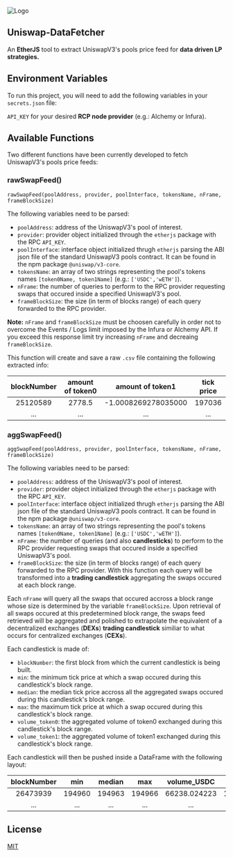 
![Logo](https://thecryptogateway.it/wp-content/uploads/2560px-Uniswap_Logo_and_Wordmark.svg.png)

## Uniswap-DataFetcher

An **EtherJS** tool to extract UniswapV3's pools price feed for **data driven LP strategies.**



## Environment Variables

To run this project, you will need to add the following variables in your `secrets.json` file:

`API_KEY` for your desired **RCP node provider** (e.g.: Alchemy or Infura).




## Available Functions
Two different functions have been currently developed to fetch UniswapV3's pools price feeds:

### rawSwapFeed()

`rawSwapFeed(poolAddress, provider, poolInterface, tokensName, nFrame, frameBlockSize)`

The following variables need to be parsed:
* `poolAddress`: address of the UniswapV3's pool of interest.
* `provider`: provider object initialized through the `etherjs` package with the RPC `API_KEY`.
* `poolInterface`: interface object initialized thrugh `etherjs` parsing the ABI json file of the standard UniswapV3 pools contract. It can be found in the npm package `@uniswap/v3-core`.
* `tokensName`: an array of two strings representing the pool's tokens names `[token0Name, token1Name]` (e.g.: `['USDC','wETH']`).
* `nFrame`: the number of queries to perform to the RPC provider requesting swaps that occured inside a specified UniswapV3's pool.
* `frameBlockSize`: the size (in term of blocks range) of each query forwarded to the RPC provider.

**Note:** `nFrame` and `frameBlockSize` must be choosen carefully in order not to overcome the Events / Logs limit imposed by the Infura or Alchemy API. If you exceed this response limit try increasing `nFrame` and decreaing `frameBlockSize`.

This function will create and save a raw `.csv` file containing the following extracted info:

blockNumber | amount of token0 | amount of token1 | tick price
| :---: | :---: | :---: | :---:
25120589  | 2778.5 | -1.0008269278035000 | 197036
...  | ...| ... | ...


### aggSwapFeed()

`aggSwapFeed(poolAddress, provider, poolInterface, tokensName, nFrame, frameBlockSize)`

The following variables need to be parsed:
* `poolAddress`: address of the UniswapV3's pool of interest.
* `provider`: provider object initialized through the `etherjs` package with the RPC `API_KEY`.
* `poolInterface`: interface object initialized thrugh `etherjs` parsing the ABI json file of the standard UniswapV3 pools contract. It can be found in the npm package `@uniswap/v3-core`.
* `tokensName`: an array of two strings representing the pool's tokens names `[token0Name, token1Name]` (e.g.: `['USDC','wETH']`).
* `nFrame`: the number of queries (and also **candlesticks**) to perform to the RPC provider requesting swaps that occured inside a specified UniswapV3's pool.
* `frameBlockSize`: the size (in term of blocks range) of each query forwarded to the RPC provider. With this function each query will be transformed into a **trading candlestick** aggregating the swaps occured at each block range.

 Each `nFrame` will query all the swaps that occured accross a block range whose size is determined by the variable `frameBlockSize`. 
 Upon retrieval of all swaps occured at this predetermined block range, the swaps feed retrieved will be aggregated and polished to extrapolate the equivalent of 
 a decentralized exchanges (**DEXs**) **trading candlestick** similiar to what occurs for centralized exchanges (**CEXs**).

 Each candlestick is made of: 
 * `blockNumber`: the first block from which the current candlestick is being built.
 * `min`: the minimum tick price at which a swap occured during this candlestick's block range.
 * `median`: the median tick price accross all the aggregated swaps occured during this candlestick's block range.
 * `max`: the maximum tick price at which a swap occured during this candlestick's block range.
 * `volume_token0`: the aggregated volume of token0 exchanged during this candlestick's block range.
 * `volume_token1`: the aggregated volume of token1 exchanged during this candlestick's block range.

Each candlestick will then be pushed inside a DataFrame with the following layout:

blockNumber | min | median | max | volume_USDC | volume_wETH
| :---: | :---: | :---: | :---: | :---: | :---: 
26473939 |	194960 | 194963	| 194966 | 66238.024223	| 19.400415499532200
...  | ...| ... | ... | ... | ...


## License

[MIT](https://choosealicense.com/licenses/mit/)

